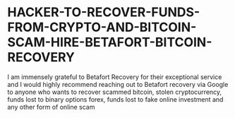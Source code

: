 # HACKER-TO-RECOVER-FUNDS-FROM-CRYPTO-AND-BITCOIN-SCAM-HIRE-BETAFORT-BITCOIN-RECOVERY
I am immensely grateful to Betafort Recovery for their exceptional service and I would highly recommend reaching out to Betafort recovery via Google  to anyone who wants to recover scammed bitcoin, stolen cryptocurrency, funds lost to binary options forex, funds lost to fake online  investment and any other form of online scam  
